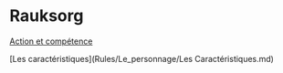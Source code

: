# Rauksorg

[Action et compétence](Rules/Le_personnage/Action_et_compétence.md)

[Les caractéristiques](Rules/Le_personnage/Les Caractéristiques.md)
